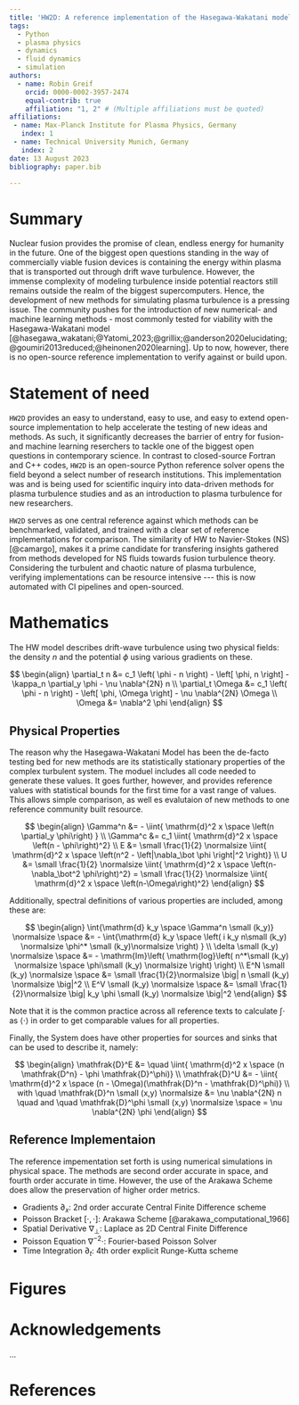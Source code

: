 ```yaml
---
title: 'HW2D: A reference implementation of the Hasegawa-Wakatani model for plasma turbulence in fusion reactors'
tags:
  - Python
  - plasma physics
  - dynamics
  - fluid dynamics
  - simulation
authors:
  - name: Robin Greif
    orcid: 0000-0002-3957-2474
    equal-contrib: true
    affiliation: "1, 2" # (Multiple affiliations must be quoted)
affiliations:
 - name: Max-Planck Institute for Plasma Physics, Germany
   index: 1
 - name: Technical University Munich, Germany
   index: 2
date: 13 August 2023
bibliography: paper.bib

---
```


# Summary

Nuclear fusion provides the promise of clean, endless energy for humanity
in the future. One of the biggest open questions standing in the way of 
commercially viable fusion devices is containing the energy within plasma that 
is transported out through drift wave turbulence. However, the immense complexity 
of modeling turbulence inside potential reactors still remains outside the realm 
of the biggest supercomputers. Hence, the development of new methods for simulating 
plasma turbulence is a pressing issue. The community pushes for the introduction 
of new numerical- and machine learning methods - most commonly tested for 
viability with the Hasegawa-Wakatani model [@hasegawa_wakatani;@Yatomi_2023;@grillix;@anderson2020elucidating;@goumiri2013reduced;@heinonen2020learning].
Up to now, however, there is no open-source reference implementation to verify 
against or build upon.


# Statement of need

`HW2D` provides an easy to understand, easy to use, and easy to extend 
open-source implementation to help accelerate the testing of new ideas and methods.
As such, it significantly decreases the barrier of entry for fusion- and machine 
learning reserchers to tackle one of the biggest open questions in contemporary science.
In contrast to closed-source Fortran and C++ codes, `HW2D` is an open-source Python 
reference solver opens the field beyond a select number of research institutions.
This implementation was and is being used for scientific inquiry into data-driven methods
for plasma turbulence studies and as an introduction to plasma turbulence for 
new researchers. 

`HW2D` serves as one central reference against which methods can be benchmarked, 
validated, and trained with a clear set of reference implementations for comparison. 
The similarity of HW to Navier-Stokes (NS) [@camargo], makes it a prime candidate for 
transfering insights gathered from methods developed for NS fluids towards fusion 
turbulence theory. Considering the turbulent and chaotic nature of plasma turbulence, 
verifying implementations can be resource intensive --- this is now automated with 
CI pipelines and open-sourced. 


# Mathematics

The HW model describes drift-wave turbulence using two physical fields: the density $n$ and the potential $\phi$ using various gradients on these. 

$$
\begin{align}
    \partial_t n &= c_1 \left( \phi - n \right)
                     - \left[ \phi, n \right]
                     - \kappa_n \partial_y \phi
                     - \nu \nabla^{2N} n  \\
    \partial_t \Omega &= c_1 \left( \phi - n \right)
                                    - \left[ \phi, \Omega \right]
                                    - \nu \nabla^{2N} \Omega  \\
             \Omega &= \nabla^2 \phi
\end{align}
$$

## Physical Properties

The reason why the Hasegawa-Wakatani Model has been the de-facto testing bed for new methods are its statistically stationary properties of the complex turbulent system.
The moduel includes all code needed to generate these values.
It goes further, however, and provides reference values with statistical bounds for the first time for a vast range of values.
This allows simple comparison, as well es evalutaion of new methods to one reference community built resource.

$$
\begin{align}
    \Gamma^n       &= - \iint{ \mathrm{d}^2 x \space \left(n \partial_y \phi\right) } \\
    \Gamma^c       &= c_1   \iint{ \mathrm{d}^2 x \space \left(n - \phi\right)^2} \\
    E              &= \small \frac{1}{2} \normalsize \iint{ \mathrm{d}^2 x \space \left(n^2 - \left|\nabla_\bot \phi \right|^2 \right)} \\
    U              &= \small \frac{1}{2} \normalsize \iint{ \mathrm{d}^2 x \space \left(n-\nabla_\bot^2  \phi\right)^2} = \small \frac{1}{2} \normalsize \iint{ \mathrm{d}^2 x \space \left(n-\Omega\right)^2}
\end{align}
$$

Additionally, spectral definitions of various properties are included, among these are:

$$
\begin{align}
  \int{\mathrm{d} k_y \space \Gamma^n \small (k_y)}  \normalsize \space &= - \int{\mathrm{d} k_y \space \left( i k_y   n\small (k_y)  \normalsize \phi^* \small (k_y)\normalsize \right) } \\
  \delta \small (k_y)  \normalsize \space &= - \mathrm{Im}\left( \mathrm{log}\left( n^*\small (k_y)  \normalsize \space \phi\small (k_y)  \normalsize  \right) \right) \\
  E^N  \small (k_y)  \normalsize \space &= \small \frac{1}{2}\normalsize \big| n \small (k_y) \normalsize  \big|^2 \\
  E^V  \small (k_y)  \normalsize \space &= \small \frac{1}{2}\normalsize \big| k_y \phi \small (k_y) \normalsize  \big|^2 
\end{align}
$$

Note that it is the common practice across all reference texts to calculate $\int\cdot$ as $\langle \cdot \rangle$ in order to get comparable values for all properties.

Finally, the System does have other properties for sources and sinks that can be used to describe it, namely:

$$
\begin{align}
    \mathfrak{D}^E &= \quad \iint{ \mathrm{d}^2 x \space (n \mathfrak{D^n} - \phi \mathfrak{D}^\phi)} \\ 
    \mathfrak{D}^U &= -     \iint{ \mathrm{d}^2 x \space (n - \Omega)(\mathfrak{D}^n - \mathfrak{D}^\phi)} \\
    with \quad \mathfrak{D}^n \small (x,y) \normalsize  &= \nu \nabla^{2N} n \quad and \quad 
    \mathfrak{D}^\phi \small (x,y) \normalsize \space = \nu \nabla^{2N} \phi  
\end{align}
$$


## Reference Implementaion

The reference impementation set forth is using numerical simulations in physical space.
The methods are second order accurate in space, and fourth order accurate in time.
However, the use of the Arakawa Scheme does allow the preservation of higher order metrics.

- Gradients $\partial_x$:  2nd order accurate Central Finite Difference scheme
- Poisson Bracket $[\cdot,\cdot]$:  Arakawa Scheme [@arakawa_computational_1966]
- Spatial Derivative $\nabla_\bot$:  Laplace as 2D Central Finite Difference
- Poisson Equation $\nabla^{-2}\cdot$:  Fourier-based Poisson Solver
- Time Integration $\partial_t$:  4th order explicit Runge-Kutta scheme


# Figures



# Acknowledgements

...

# References
